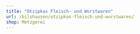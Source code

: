 ```yaml
---
title: "Otzipkas Fleisch- und Wurstwaren"
url: /bilshausen/otzipkas-fleisch-und-wurstwaren/
shop: Metzgerei
---
```


